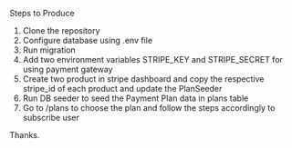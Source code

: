 Steps to Produce

1. Clone the repository
2. Configure database using .env file
3. Run migration
4. Add two environment variables STRIPE_KEY and STRIPE_SECRET for using payment gateway
5. Create two product in stripe dashboard and copy the respective stripe_id of each product and update the PlanSeeder
6. Run DB seeder to seed the Payment Plan data in plans table
7. Go to /plans to choose the plan and follow the steps accordingly to subscribe user 

Thanks.
